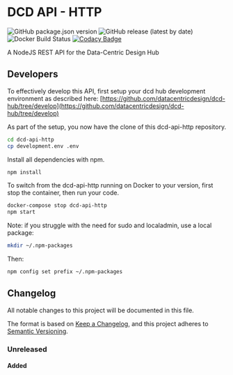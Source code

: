 # DCD API - HTTP

![GitHub package.json version](https://img.shields.io/github/package-json/v/datacentricdesign/dcd-api-http)
![GitHub release (latest by date)](https://img.shields.io/github/v/release/datacentricdesign/dcd-api-http)
![Docker Build Status](https://img.shields.io/docker/build/datacentricdesign/dcd-api-http)
[![Codacy Badge](https://api.codacy.com/project/badge/Grade/682b367cb8934b42ae7b02297796b35c)](https://www.codacy.com/manual/jackybourgeois/dcd-api-http?utm_source=github.com&amp;utm_medium=referral&amp;utm_content=datacentricdesign/dcd-api-http&amp;utm_campaign=Badge_Grade)

A NodeJS REST API for the Data-Centric Design Hub

## Developers

To effectively develop this API, first setup your dcd hub development environment as described here:
[https://github.com/datacentricdesign/dcd-hub/tree/develop](https://github.com/datacentricdesign/dcd-hub/tree/develop)

As part of the setup, you now have the clone of this dcd-api-http repository.

```bash
cd dcd-api-http
cp development.env .env
```

Install all dependencies with npm.

```bash
npm install
```

To switch from the dcd-api-http running on Docker to your version, first stop the container, then run your code.

```bash
docker-compose stop dcd-api-http
npm start
```

Note: if you struggle with the need for sudo and localadmin, use a local package:

```bash
mkdir ~/.npm-packages
```

Then:

```bash
npm config set prefix ~/.npm-packages
```

## Changelog

All notable changes to this project will be documented in this file.

The format is based on [Keep a Changelog](https://keepachangelog.com/en/1.0.0/),
and this project adheres to [Semantic Versioning](https://semver.org/spec/v2.0.0.html).

### Unreleased

#### Added

